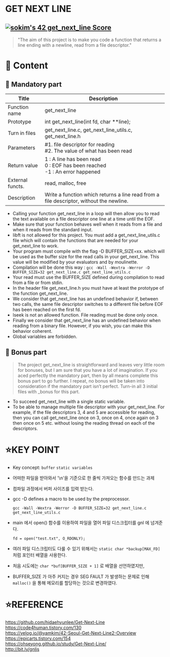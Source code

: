 GET NEXT LINE
============

[![sokim's 42 get_next_line Score](https://badge42.vercel.app/api/v2/cl1sxc9pb003009jgq7f86utb/project/2177252)](https://github.com/JaeSeoKim/badge42)
-------------------------

> "The aim of this project is to make you code a function that returns a line ending with a newline, read from a file descriptor."


# 🚀 Content

## 🚩 Mandatory part

| Title            | Description                                                  |
| ---------------- | ------------------------------------------------------------ |
| Function name    | get_next_line                                                |
| Prototype        | int get_next_line(int fd, char **line);                      |
| Turn in files    | get_next_line.c, get_next_line_utils.c, get_next_line.h      |
| Parameters       | \#1. file descriptor for reading<br />#2. The value of what has been read |
| Return value     | 1 : A line has been read<br />0 : EOF has been reached<br />-1 : An error happened |
| External functs. | read, malloc, free                                           |
| Description      | Write a function which returns a line read from a file descriptor, without the newline. |

- Calling your function get_next_line in a loop will then allow you to read the text available on a file descriptor one line at a time until the EOF.
- Make sure that your function behaves well when it reads from a file and when it reads from the standard input.
- libft is not allowed for this project. You must add a get_next_line_utils.c file which will contain the functions that are needed for your get_next_line to work.
- Your program must compile with the flag -D BUFFER_SIZE=xx. which will be used as the buffer size for the read calls in your get_next_line. This value will be modified by your evaluators and by moulinette.
- Compilation will be done this way : `gcc -Wall -Wextra -Werror -D BUFFER_SIZE=32 get_next_line.c get_next_line_utils.c`
- Your read must use the BUFFER_SIZE defined during compilation to read from a file or from stdin.
- In the header file get_next_line.h you must have at least the prototype of the function get_next_line.
- We consider that get_next_line has an undefined behavior if, between two calls, the same file descriptor switches to a different file before EOF has been reached on the first fd.
- lseek is not an allowed function. File reading must be done only once.
- Finally we consider that get_next_line has an undefined behavior when reading from a binary file. However, if you wish, you can make this behavior coherent.
- Global variables are forbidden.

## 🚩 Bonus part

> The project get_next_line is straightforward and leaves very little room for bonuses, but I am sure that you have a lot of imagination. If you aced perfectly the mandatory part, then by all means complete this bonus part to go further. I repeat, no bonus will be taken into consideration if the mandatory part isn’t perfect. Turn-in all 3 initial files with _bonus for this part.

- To succeed get_next_line with a single static variable.
- To be able to manage multiple file descriptor with your get_next_line. For example, if the file descriptors 3, 4 and 5 are accessible for reading, then you can call get_next_line once on 3, once on 4, once again on 3 then once on 5 etc. without losing the reading thread on each of the descriptors.

# ⭐KEY POINT

- Key concept: `buffer` `static variables`
- 어떠한 파일을 받아와서 '\n'을 기준으로 한 줄씩 가져오는 함수를 만드는 과제
- 컴파일 과정에서 버퍼 사이즈를 입력 받는다.
- gcc -D defines a macro to be used by the preprocessor.

      gcc -Wall -Wextra -Werror -D BUFFER_SIZE=32 get_next_line.c get_next_line_utils.c

- main 에서 open() 함수를 이용하여 파일을 열어 파일 디스크립터를 gnl 에 넘겨준다.

      fd = open("test.txt", O_RDONLY);
      
- 여러 파일 디스크립터도 다룰 수 있기 위해서는 `static char *backup[MAX_FD]` 처럼 포인터 배열을 사용한다.
- 처음 시도에는 `char *buf[BUFFER_SIZE + 1]` 로 배열을 선언하였지만,
- BUFFER_SIZE 가 아주 커지는 경우 SEG FAULT 가 발생하는 문제로 인해 `malloc()` 을 통해 메모리를 할당하는 것으로 변경하였다.


# ⭐REFERENCE

https://github.com/hidaehyunlee/Get-Next-Line
</br>
https://code4human.tistory.com/130
</br>
https://velog.io/@yamkim/42-Seoul-Get-Next-Line2-Overview
</br>
https://epicarts.tistory.com/154
</br>
https://ohseyong.github.io/study/Get-Next-Line/
</br>
http://bit.ly/gnljs
